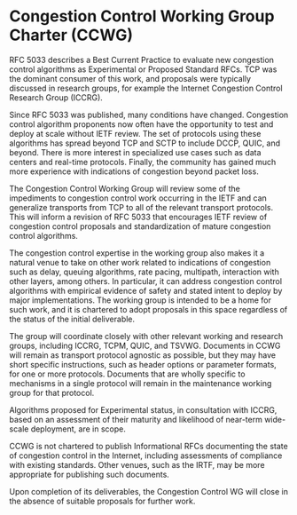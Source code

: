 # Congestion Control Working Group Charter (CCWG)

RFC 5033 describes a Best Current Practice to evaluate new congestion control
algorithms as Experimental or Proposed Standard RFCs. TCP was the dominant
consumer of this work, and proposals were typically discussed in research
groups, for example the Internet Congestion Control Research Group (ICCRG).

Since RFC 5033 was published, many conditions have changed. Congestion control
algorithm proponents now often have the opportunity to test and deploy at scale
without IETF review. The set of protocols using these algorithms has spread
beyond TCP and SCTP to include DCCP, QUIC, and beyond. There is more interest
in specialized use cases such as data centers and real-time protocols. Finally,
the community has gained much more experience with indications of congestion
beyond packet loss.

The Congestion Control Working Group will review some of the impediments to
congestion control work occurring in the IETF and can generalize transports
from TCP to all of the relevant transport protocols. This will inform a
revision of RFC 5033 that encourages IETF review of congestion control
proposals and standardization of mature congestion control algorithms.

The congestion control expertise in the working group also makes it a natural
venue to take on other work related to indications of congestion such as delay,
queuing algorithms, rate pacing, multipath, interaction with other layers,
among others. In particular, it can address congestion control algorithms with
empirical evidence of safety and stated intent to deploy by major
implementations. The working group is intended to be a home for such work, and
it is chartered to adopt proposals in this space regardless of the status of
the initial deliverable.

The group will coordinate closely with other relevant working and research
groups, including ICCRG, TCPM, QUIC, and TSVWG. Documents in CCWG will remain
as transport protocol agnostic as possible, but they may have short specific
instructions, such as header options or parameter formats, for one or more
protocols. Documents that are wholly specific to mechanisms in a single
protocol will remain in the maintenance working group for that protocol.

Algorithms proposed for Experimental status, in consultation with ICCRG, based
on an assessment of their maturity and likelihood of near-term wide-scale
deployment, are in scope.

CCWG is not chartered to publish Informational RFCs documenting the state of
congestion control in the Internet, including assessments of compliance with
existing standards. Other venues, such as the IRTF, may be more appropriate for
publishing such documents.

Upon completion of its deliverables, the Congestion Control WG will close in 
the absence of suitable proposals for further work.